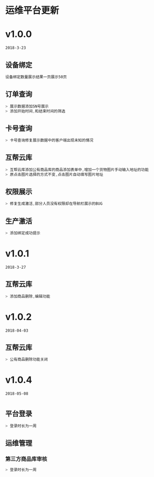 # 运维平台更新

# v1.0.0

`2018-3-23`

## 设备绑定
```javascript
设备绑定数量展示结果一页展示50页
```

## 订单查询
```javascript
> 展示数据添加SN号展示
> 添加开始时间,和结束时间的筛选
```

## 卡号查询
```javascript
> 卡号查询修复展示数据中的客户端出现未知的情况 
```

## 互帮云库
```javascript
> 互帮云库添加公有商品库的商品添加表单中,增加一个货物图片手动输入地址的功能
> 原点击图片选择的方式不变,点击图片自动填写图片地址
```

## 权限展示
```javascript
> 修复生成激活,部分人员没有权限却在导航栏展示的BUG
```


## 生产激活

```javascript
> 添加绑定成功提示
```

# v1.0.1

`2018-3-27`

## 互帮云库

```javascript
> 添加商品删除,编辑功能
```

# v1.0.2

`2018-04-03`

## 互帮云库

```javascript
> 公有商品删除功能关闭
```


# v1.0.4

`2018-05-08`

#  

## 平台登录

```javascript
> 登录时长为一周
```

## 运维管理
### 第三方商品库审核

```javascript
> 登录时长为一周
```
